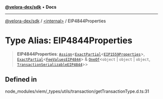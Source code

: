 [**@velora-dex/sdk**](../../README.md) • **Docs**

***

[@velora-dex/sdk](../../globals.md) / [\<internal\>](../README.md) / EIP4844Properties

# Type Alias: EIP4844Properties

> **EIP4844Properties**: [`Assign`](Assign.md)\<[`ExactPartial`](ExactPartial.md)\<[`EIP1559Properties`](EIP1559Properties.md)\>, [`ExactPartial`](ExactPartial.md)\<[`FeeValuesEIP4844`](FeeValuesEIP4844.md)\> & [`OneOf`](OneOf.md)\<`object` \| `object` \| `object`, [`TransactionSerializableEIP4844`](TransactionSerializableEIP4844.md)\>\>

## Defined in

node\_modules/viem/\_types/utils/transaction/getTransactionType.d.ts:31
